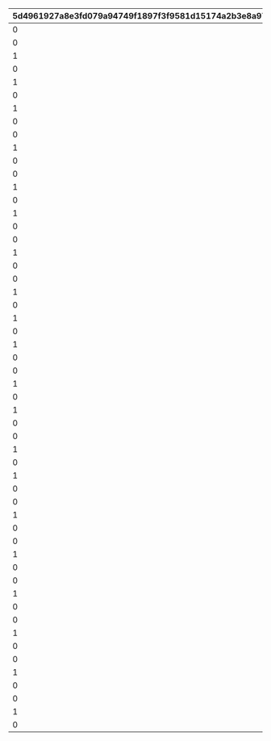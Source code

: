 |5d4961927a8e3fd079a94749f1897f3f9581d15174a2b3e8a97e3c377967ac72|1d461971ecd7b769014d7384a79c5f7a85778262aec264ce617362645214ae42|7d2ef0dc9c3a7323efdd23243ba1173032985d37a4e39477f5cc860f34aeae0a|be8a1caa8a05a08bada893d6554569e42c565e91d47d5bfcf6087b7be3ded735|a0616a175b2342db91181d98c87afab3be538f72ade93777704bc479ab4a3e7a|34280d437184982812dd799a5cf4a12531fab6567d6e72269ff30ef50e99e015|9dba6c6e1e4201c874ccd7a543f8d1be76e63160bf6867c3b1eb76db33008f1e|915502474cc19e7c6ba4b6d7c58ce36f82e3c6a0582def0f29b642b0008ed030|649bee93644e8135cd3bf9dbe31003b57f04a3478ac3a35aee3884bafd0b1404|122aa7504e7e17d0cf0d9fc70d41a0247493df5fdbe1b31a1549daa445842646|ce8f53eacaead88ac1faafbbdcd3343b5c515e26685fc36a1fece3f93337c395|ba6fac2dbc84cdde7fbffa71b5d24521f891ae1c63cf7c35d4d0fd5d0338924f|
| --- | --- | --- | --- | --- | --- | --- | --- | --- | --- | --- | --- |
|0|vo_10020900_0001|0|1|0|vo_10020900|2|0|1|0|1010001|0|
|0|0|0|2|0.818181818181818|0|1|1|1|180|1010002|0|
|1|0|0.818181818181818|3|0|0|4|1|1|0|1010003|0|
|0|0|0|4|0.634285714285714|0|1|2|1|148|1010004|0|
|1|0|1.03428571428571|5|0|0|4|2|1|0|1010005|0|
|0|0|0|6|1.33714285714286|0|1|2|1|460|1010006|148|
|1|0|2.13714285714286|7|0|0|4|2|1|0|1010007|0|
|0|vo_10020900_0002|0|8|0|vo_10020900|2|0|1|0|1010008|0|
|0|0|0|9|1.12948051948052|0|1|3|1|223|1010009|0|
|1|0|2.12948051948052|10|0|0|4|3|1|0|1010010|0|
|0|vo_10020900_0003|0|11|0|vo_10020900|2|0|1|0|1010011|0|
|0|0|0|12|0.545454545454545|0|1|3|1|343|1010012|223|
|1|0|1.04545454545455|13|0|0|4|3|1|0|1010013|0|
|0|0|0|14|1.71545454545455|0|1|3|1|700|1010014|343|
|1|0|2.71545454545455|15|0|0|4|3|1|0|1010015|0|
|0|vo_10020900_0004|0|16|0|vo_10020900|2|0|1|0|1010016|0|
|0|0|0|17|1.67857142857143|0|1|4|1|275|1010017|0|
|1|0|2.17857142857143|18|0|0|4|4|1|0|1010018|0|
|0|vo_10020900_0005|0|19|0|vo_10020900|2|0|1|0|1010019|0|
|0|0|0|20|1.28311688311688|0|1|4|1|465|1010020|275|
|1|0|1.98311688311688|21|0|0|4|4|1|0|1010021|0|
|0|0|0|22|1.2987012987013|0|1|4|1|715|1010022|465|
|1|0|1.9987012987013|23|0|0|4|4|1|0|1010023|0|
|0|0|0|24|2.07792207792208|0|1|5|1|400|1010024|0|
|1|0|3.07792207792208|25|0|0|4|5|1|0|1010025|0|
|0|vo_10020900_0006|0|26|0|vo_10020900|2|0|1|0|1010026|0|
|0|0|0|27|1.06363636363636|0|1|6|1|182|1010027|0|
|1|0|1.56363636363636|28|0|0|4|6|1|0|1010028|0|
|0|0|0|29|2.96|0|1|6|1|700|1010029|182|
|1|0|3.96|30|0|0|4|6|1|0|1010030|0|
|0|vo_10020900_0007|0|31|0|vo_10020900|2|0|1|0|1010031|0|
|0|0|0|32|0.386363636363636|0|1|7|1|85|1010032|0|
|1|0|0.886363636363636|33|0|0|4|7|1|0|1010033|0|
|0|0|0|34|3.54090909090909|0|1|7|1|750|1010034|85|
|1|0|4.54090909090909|35|0|0|4|7|1|0|1010035|0|
|0|vo_10020900_0008|0|36|0|vo_10020900|2|0|1|0|1010036|0|
|0|0|0|37|0.431818181818182|0|1|8|1|95|1010037|0|
|1|0|1.03181818181818|38|0|0|4|8|1|0|1010038|0|
|0|vo_10020900_0009|0|39|0|vo_10020900|2|0|1|0|1010039|0|
|0|0|0|40|0.709090909090909|0|1|8|1|235|1010040|95|
|1|0|1.30909090909091|41|0|0|4|8|1|0|1010041|0|
|0|vo_10020900_0010|0|42|0|vo_10020900|2|0|1|0|1010042|0|
|0|0|0|43|3.07662337662338|0|1|8|1|750|1010043|235|
|1|0|4.07662337662338|44|0|0|4|8|1|0|1010044|0|
|0|vo_10020900_0011|0|45|0|vo_10020900|2|0|1|0|1010045|0|
|0|0|0|46|1.43506493506493|0|1|9|1|170|1010046|0|
|1|0|2.43506493506493|47|0|0|4|9|1|0|1010047|0|
|0|vo_10020900_0012|0|48|0|vo_10020900|2|0|1|0|1010048|0|
|0|0|0|49|2.75|0|1|9|1|720|1010049|170|
|1|0|3.95|50|0|0|4|9|1|0|1010050|0|
|0|vo_10020900_0013|0|51|0|vo_10020900|2|0|1|0|1010051|0|
|0|0|0|52|1.67792207792208|0|1|10|1|585|1010052|170|
|1|0|2.27792207792208|53|0|0|4|10|1|0|1010053|0|
|0|0|0|54|0.9|0|1|10|1|750|1010054|585|